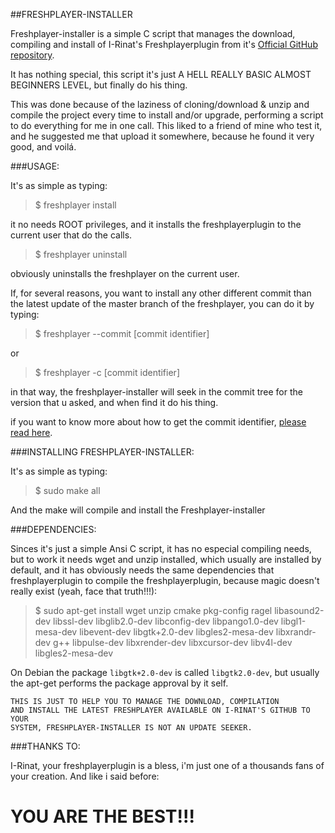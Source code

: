 ##FRESHPLAYER-INSTALLER


Freshplayer-installer is a simple C script that manages the download, compiling and install of I-Rinat's Freshplayerplugin from it's [Official GitHub repository](https://github.com/i-rinat/freshplayerplugin).

It has nothing special, this script it's just A HELL REALLY BASIC ALMOST BEGINNERS LEVEL, but finally do his thing.

This was done because of the laziness of cloning/download & unzip and compile the project every time to install and/or upgrade, performing a script to do everything for me in one call. This liked to a friend of mine who test it, and he suggested me that upload it somewhere, because he found it very good, and voilá.


###USAGE:

It's as simple as typing:

>$ freshplayer install

it no needs ROOT privileges, and it installs the freshplayerplugin to the current user that do the calls.

>$ freshplayer uninstall

obviously uninstalls the freshplayer on the current user.

If, for several reasons, you want to install any other different commit than the latest update of the master branch of the freshplayer, you can do it by typing:

>$ freshplayer --commit [commit identifier]

or 

>$ freshplayer -c [commit identifier]

in that way, the freshplayer-installer will seek in the commit tree for the version that u asked, and when find it do his thing.

if you want to know more about how to get the commit identifier, [please read here](https://github.com/MALLER-LAGOON/Freshplayer-installer/blob/master/doc/commit.md).

###INSTALLING FRESHPLAYER-INSTALLER:


It's as simple as typing:

>$ sudo make all

And the make will compile and install the Freshplayer-installer

###DEPENDENCIES:

Sinces it's just a simple Ansi C script, it has no especial compiling needs, but to work it needs wget and unzip installed, which usually are installed by default, and it has obviously needs the same dependencies that freshplayerplugin to compile the freshplayerplugin, because magic doesn't really exist (yeah, face that truth!!!):

> $ sudo apt-get install wget unzip cmake pkg-config ragel libasound2-dev libssl-dev libglib2.0-dev libconfig-dev libpango1.0-dev libgl1-mesa-dev libevent-dev libgtk+2.0-dev libgles2-mesa-dev libxrandr-dev g++ libpulse-dev libxrender-dev libxcursor-dev libv4l-dev libgles2-mesa-dev

On Debian the package <code>libgtk+2.0-dev</code> is called <code>libgtk2.0-dev</code>, but usually the apt-get performs the package approval by it self.

<code>THIS IS JUST TO HELP YOU TO MANAGE THE DOWNLOAD, COMPILATION AND INSTALL THE LATEST FRESHPLAYER AVAILABLE ON I-RINAT'S GITHUB TO YOUR SYSTEM, FRESHPLAYER-INSTALLER IS NOT AN UPDATE SEEKER.</code>

###THANKS TO:

I-Rinat, your freshplayerplugin is a bless, i'm just one of a thousands fans of your creation. And like i said before: 
# YOU ARE THE BEST!!!
